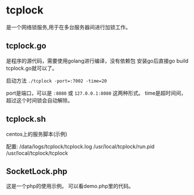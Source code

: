 tcplock
========
是一个网络锁服务,用于在多台服务器间进行加锁工作。

tcplock.go
-------
是程序的源代码，需要使用golang进行编译，没有依赖包
安装go后直接go build tcplock.go就可以了。

启动方法 `./tcplock -port=:7002 -time=20`

port是端口，可以是 `:8080` 或 `127.0.0.1:8080` 这两种形式。
time是超时间间，超过这个时间锁会自动解除。

tcplock.sh
-------
centos上的服务脚本(示例)

配置:
	/data/logs/tcplock/tcplock.log
	/usr/local/tcplock/run.pid
	/usr/local/tcplock/tcplock

SocketLock.php
-------
这是一个php的使用示例。
可以看demo.php里的代码。
